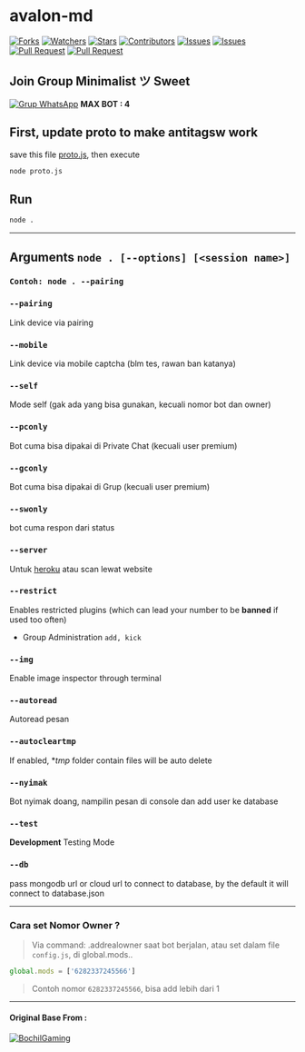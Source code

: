 # avalon-md

<a href="https://github.com/redmita/avalon-md/network/members"><img title="Forks" src="https://img.shields.io/github/forks/redmita/avalon-md?label=Forks&color=blue&style=flat-square"></a>
<a href="https://github.com/redmita/avalon-md/watchers"><img title="Watchers" src="https://img.shields.io/github/watchers/redmita/avalon-md?label=Watchers&color=green&style=flat-square"></a>
<a href="https://github.com/redmita/avalon-md/stargazers"><img title="Stars" src="https://img.shields.io/github/stars/redmita/avalon-md?label=Stars&color=yellow&style=flat-square"></a>
<a href="https://github.com/redmita/avalon-md/graphs/contributors"><img title="Contributors" src="https://img.shields.io/github/contributors/redmita/avalon-md?label=Contributors&color=blue&style=flat-square"></a>
<a href="https://github.com/redmita/avalon-md/issues"><img title="Issues" src="https://img.shields.io/github/issues/redmita/avalon-md?label=Issues&color=success&style=flat-square"></a>
<a href="https://github.com/redmita/avalon-md/issues?q=is%3Aissue+is%3Aclosed"><img title="Issues" src="https://img.shields.io/github/issues-closed/redmita/avalon-md?label=Issues&color=red&style=flat-square"></a>
<a href="https://github.com/redmita/avalon-md/pulls"><img title="Pull Request" src="https://img.shields.io/github/issues-pr/redmita/avalon-md?label=PullRequest&color=success&style=flat-square"></a>
<a href="https://github.com/redmita/avalon-md/pulls?q=is%3Apr+is%3Aclosed"><img title="Pull Request" src="https://img.shields.io/github/issues-pr-closed/redmita/avalon-md?label=PullRequest&color=red&style=flat-square"></a>


<!-- This Script is for everyone, original base by [`BochilGaming`](https://github.com/BochilGaming/games-wabot-md)

<p align="center">
      <img src="https://i.ibb.co/DR4vjVN/nother.jpg" width="55%" style="margin-left: auto;margin-right: auto;display: block;">
</p>

If you want to add Node Modules manually, download here : [`node_modules`](https://cutt.ly/zeren-node-modules)

This is Script of WhatsApp multi device, working with [`@whiskeysockets/baileys`](https://github.com/whiskeysockets/baileys) -->

## Join Group Minimalist ツ Sweet
[![Grup WhatsApp](https://img.shields.io/badge/WhatsApp%20Group-25D366?style=for-the-badge&logo=whatsapp&logoColor=white)](https://cutt.ly/avalon-wa)
**MAX BOT : 4**

## First, update proto to make antitagsw work
save this file [proto.js](https://pastebin.com/CxGB8Fma), then execute
```bash
node proto.js
```

## Run

```bash
node .
```

---------

## Arguments `node . [--options] [<session name>]`
### `Contoh: node . --pairing`

### `--pairing`
Link device via pairing

### `--mobile`
Link device via mobile captcha (blm tes, rawan ban katanya)

### `--self`
Mode self (gak ada yang bisa gunakan, kecuali nomor bot dan owner)

### `--pconly`
Bot cuma bisa dipakai di Private Chat (kecuali user premium)

### `--gconly`
Bot cuma bisa dipakai di Grup (kecuali user premium)

### `--swonly`
bot cuma respon dari status

### `--server`
Untuk [heroku](https://heroku.com/) atau scan lewat website

### `--restrict`
Enables restricted plugins (which can lead your number to be **banned** if used too often)

* Group Administration `add, kick`

### `--img`
Enable image inspector through terminal

### `--autoread`
Autoread pesan

### `--autocleartmp`
If enabled, **tmp* folder contain files will be auto delete

### `--nyimak`
Bot nyimak doang, nampilin pesan di console dan add user ke database

### `--test`
**Development** Testing Mode

### `--db`
pass mongodb url or cloud url to connect to database, by the default it will connect to database.json

---------

### Cara set Nomor Owner ?

> Via command: .addrealowner saat bot berjalan, atau set dalam file `config.js`, di global.mods..
```js
global.mods = ['6282337245566']
```
> Contoh nomor `6282337245566`, bisa add lebih dari 1

---------

#### Original Base From :
[![BochilGaming](https://github.com/BochilGaming.png?size=100)](https://github.com/BochilGaming)